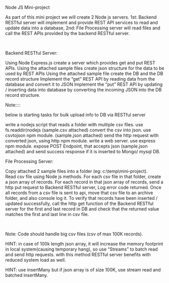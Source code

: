 Node JS Mini-project 


As part of this mini project we will create 2 Node js servers. 1st: Backend RESTful server will implement and provide REST API services to read and update data into a database, 2nd: File Processing server will read files and call the REST APIs provided by the backend RESTful server. 

  

Backend RESTful Server: 

Using Node Express.js create a server which provides get and put REST APIs. 
Using the attached sample files create json structure for the data to be used by REST APIs 
Using the attached sample file create the DB and the DB record structure 
Implement the “get” REST API by reading data from the database and convert it to JSON 
Implement the “put” REST API by updating / inserting data into database by converting the incoming JSON into the DB record structure. 

Note::::

below is starting tasks for bulk upload info to DB via RESTful server

write a nodejs script that reads a folder with multiple csv files. use fs.readdir(nodejs  (sample.csv attached)
convert the csv into json. use csvtojson npm module. (sample.json attached)
send the http request with converted json, using http npm module.
write a web server. use express npm module.
expose POST Endpoint, that accepts json (sample.json attached) and send success response if it is inserted to Mongo/ mysql DB.

 

File Processing Server:  

Copy attached 2 sample files into a folder (eg: c:\\temp\\mini-project).  
Read csv file using Node js methods. 
For each csv file in that folder, create a json array of records. For each record in that json array of records, send a http put request to Backend RESTful server, Log error code returned. 
Once all records from a csv file is sent to api, move that csv file to an archive folder, and also console log it. 
To verify that records have been inserted / updated successfully, call the http get function of the Backend RESTful server for the first and last record in DB and check that the returned value matches the first and last line in csv file. 

  

Note: Code should handle big csv files (csv of max 100K records). 

HINT: in case of 100k length json array, it will increase the memory footprint in local system(causing temporary hang), so use “Streams” to batch read and send http requests. with this method RESTful server benefits with reduced system load as well. 

HINT: use insertMany but if json array is of size 100K, use stream read and batched insertMany. 

  
